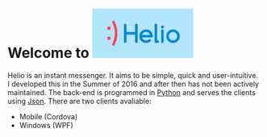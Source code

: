 Welcome to <img src="https://raw.githubusercontent.com/jakejdavis/Helio/master/Main/Other%20Graphics/Promo.png" width="200">
===================
Helio is an instant messenger. It aims to be simple, quick and user-intuitive. I developed this in the Summer of 2016 and after then has not been actively maintained.
The back-end is programmed in [Python](https://www.python.org/) and serves the clients using [Json](http://www.json.org/).
There are two clients avaliable: 
* Mobile (Cordova) 
* Windows (WPF)
